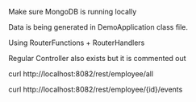 Make sure MongoDB is running locally

Data is being generated in DemoApplication class file.

Using RouterFunctions + RouterHandlers

Regular Controller also exists but it is commented out

curl http://localhost:8082/rest/employee/all

curl http://localhost:8082/rest/employee/{id}/events